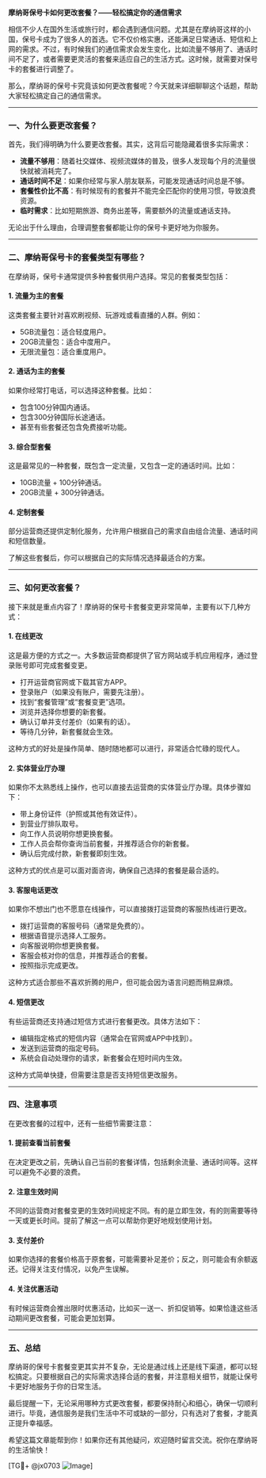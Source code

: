 **摩纳哥保号卡如何更改套餐？——轻松搞定你的通信需求**

相信不少人在国外生活或旅行时，都会遇到通信问题。尤其是在摩纳哥这样的小国，保号卡成为了很多人的首选。它不仅价格实惠，还能满足日常通话、短信和上网的需求。不过，有时候我们的通信需求会发生变化，比如流量不够用了、通话时间不足了，或者需要更灵活的套餐来适应自己的生活方式。这时候，就需要对保号卡的套餐进行调整了。

那么，摩纳哥的保号卡究竟该如何更改套餐呢？今天就来详细聊聊这个话题，帮助大家轻松搞定自己的通信需求。

---

### **一、为什么要更改套餐？**
首先，我们得明确为什么要更改套餐。其实，这背后可能隐藏着很多实际需求：
- **流量不够用**：随着社交媒体、视频流媒体的普及，很多人发现每个月的流量很快就被消耗完了。
- **通话时间不足**：如果你经常与家人朋友联系，可能发现通话时间总是不够。
- **套餐性价比不高**：有时候现有的套餐并不能完全匹配你的使用习惯，导致浪费资源。
- **临时需求**：比如短期旅游、商务出差等，需要额外的流量或通话支持。

无论出于什么理由，合理调整套餐都能让你的保号卡更好地为你服务。

---

### **二、摩纳哥保号卡的套餐类型有哪些？**
在摩纳哥，保号卡通常提供多种套餐供用户选择。常见的套餐类型包括：

#### **1. 流量为主的套餐**
这类套餐主要针对喜欢刷视频、玩游戏或看直播的人群。例如：
- 5GB流量包：适合轻度用户。
- 20GB流量包：适合中度用户。
- 无限流量包：适合重度用户。

#### **2. 通话为主的套餐**
如果你经常打电话，可以选择这种套餐。比如：
- 包含100分钟国内通话。
- 包含300分钟国际长途通话。
- 甚至有些套餐还包含免费接听功能。

#### **3. 综合型套餐**
这是最常见的一种套餐，既包含一定流量，又包含一定的通话时间。比如：
- 10GB流量 + 100分钟通话。
- 20GB流量 + 300分钟通话。

#### **4. 定制套餐**
部分运营商还提供定制化服务，允许用户根据自己的需求自由组合流量、通话时间和短信数量。

了解这些套餐后，你可以根据自己的实际情况选择最适合的方案。

---

### **三、如何更改套餐？**
接下来就是重点内容了！摩纳哥的保号卡套餐变更非常简单，主要有以下几种方式：

#### **1. 在线更改**
这是最方便的方式之一。大多数运营商都提供了官方网站或手机应用程序，通过登录账号即可完成套餐变更。
- 打开运营商官网或下载其官方APP。
- 登录账户（如果没有账户，需要先注册）。
- 找到“套餐管理”或“套餐变更”选项。
- 浏览并选择你想要的新套餐。
- 确认订单并支付差价（如果有的话）。
- 等待几分钟，新套餐就会生效。

这种方式的好处是操作简单、随时随地都可以进行，非常适合忙碌的现代人。

#### **2. 实体营业厅办理**
如果你不太熟悉线上操作，也可以直接去运营商的实体营业厅办理。具体步骤如下：
- 带上身份证件（护照或其他有效证件）。
- 到营业厅排队取号。
- 向工作人员说明你想更换套餐。
- 工作人员会帮你查询当前套餐，并推荐适合你的新套餐。
- 确认后完成付款，新套餐即刻生效。

这种方式的优点是可以面对面咨询，确保自己选择的套餐是最合适的。

#### **3. 客服电话更改**
如果你不想出门也不愿意在线操作，可以直接拨打运营商的客服热线进行更改。
- 拨打运营商的客服号码（通常是免费的）。
- 根据语音提示选择人工服务。
- 向客服说明你想更换套餐。
- 客服会核对你的信息，并推荐适合的套餐。
- 按照指示完成更改。

这种方式适合那些不喜欢折腾的用户，但可能会因为语言问题而稍显麻烦。

#### **4. 短信更改**
有些运营商还支持通过短信方式进行套餐更改。具体方法如下：
- 编辑指定格式的短信内容（通常会在官网或APP中找到）。
- 发送到运营商的指定号码。
- 系统会自动处理你的请求，新套餐会在短时间内生效。

这种方式简单快捷，但需要注意是否支持短信更改服务。

---

### **四、注意事项**
在更改套餐的过程中，还有一些细节需要注意：

#### **1. 提前查看当前套餐**
在决定更改之前，先确认自己当前的套餐详情，包括剩余流量、通话时间等。这样可以避免不必要的浪费。

#### **2. 注意生效时间**
不同的运营商对套餐变更的生效时间规定不同。有的是立即生效，有的则需要等待一天或更长时间。提前了解这一点可以帮助你更好地规划使用计划。

#### **3. 支付差价**
如果你选择的套餐价格高于原套餐，可能需要补足差价；反之，则可能会有余额返还。记得关注支付情况，以免产生误解。

#### **4. 关注优惠活动**
有时候运营商会推出限时优惠活动，比如买一送一、折扣促销等。如果恰逢这些活动期间更改套餐，可能会更加划算。

---

### **五、总结**
摩纳哥的保号卡套餐变更其实并不复杂，无论是通过线上还是线下渠道，都可以轻松搞定。只要根据自己的实际需求选择合适的套餐，并注意相关细节，就能让保号卡更好地服务于你的日常生活。

最后提醒一下，无论采用哪种方式更改套餐，都要保持耐心和细心，确保一切顺利进行。毕竟，通信服务是我们生活中不可或缺的一部分，只有选对了套餐，才能真正提升幸福感。

希望这篇文章能帮到你！如果你还有其他疑问，欢迎随时留言交流。祝你在摩纳哥的生活愉快！

[TG💪+ @jx0703 ![Image](https://github.com/user-attachments/assets/dbca1d08-cadb-493c-b0ec-ad6f7a83f270)]